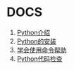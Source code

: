 # DOCS
1. [Python介绍](./X_introduction_python.html) 
1. [Python的安装](./X_install_python.html) 
1. [学会使用命令帮助](./X_use_help.html) 
1. [Python代码检查](./X_Python_style_and_static_check.html) 
